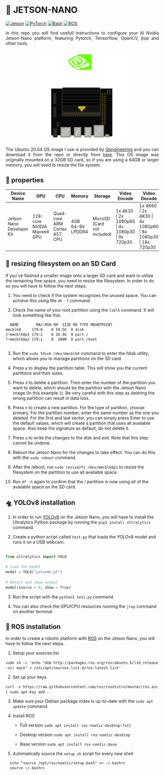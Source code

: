 # 🚀 JETSON-NANO

[![Jetson](https://img.shields.io/badge/Jetson_NANO_Developer_Kit_4GB-3a3a3a?style=for-the-badge&logo=nvidia&logoColor=green)](https://github.com/JVPC0D3R/jetson-nano)
[![PyTorch](https://img.shields.io/badge/PyTorch-3a3a3a?style=for-the-badge&logo=PyTorch)](https://github.com/JVPC0D3R/jetson-nano)
[![Bash](https://img.shields.io/badge/bash-3a3a3a?style=for-the-badge&logo=gnu-bash&logoColor=white)](https://github.com/JVPC0D3R/jetson-nano)
[![ROS](https://img.shields.io/badge/ROS-3a3a3a?style=for-the-badge&logo=ROS&logoColor=blue)](https://github.com/JVPC0D3R/jetson-nano)

<p align="justify">
In this repo you will find usefull instructions to configure your AI Nvidia Jetson-Nano platform, featuring Pytorch, Tensorflow, OpenCV, jtop and other tools. 
</p>

<p align="center">
  <img src="https://github.com/JVPC0D3R/resources/blob/main/jetson_gif_jvp.gif" width="300" />
</p>

<p align="justify">
The Ubuntu 20.04 OS image I use is provided by <a href="https://github.com/Qengineering/Jetson-Nano-Ubuntu-20-image">Qengineering</a> and you can download it from the repo or directly from <a href="https://ln5.sync.com/dl/741c98fe0/x8kxkhgs-cgmzk7rf-n4m7pyw8-h64tzbv5/view/default/11304846510004">here</a>. This OS image was originally mounted on a 32GB SD card, so if you are using a 64GB or larger memory, you will need to resize the file system.
</p>

## 🦾 properties

| Device Name                     | GPU                                   | CPU                                  | Memory               | Storage            | Video Encode                                 | Video Decode                                | Power            |
|---------------------------------|---------------------------------------|--------------------------------------|----------------------|--------------------|----------------------------------------------|---------------------------------------------|------------------|
| Jetson Nano Developer Kit         | 128-core NVIDIA Maxwell GPU            | Quad-core ARM Cortex A57 CPU         | 4GB 64-Bit LPDDR4     | MicroSD (Card not included) | 1x 4K30 \| 2x 1080p60 \| 4x 1080p30 \| 9x 720p30 | 1x 4K60 \| 2x 4K30 \| 4x 1080p60 \| 8x 1080p30 \| 18x 720p30 | 5W                |


## 📏 resizing filesystem on an SD Card

<p align="justify">
  
If you've flashed a smaller image onto a larger SD card and want to utilize the remaining free space, you need to resize the filesystem. In order to do so you will have to follow the next steps:

</p>

<p align="justify">
  
1. You need to check if the system recognizes the unused space. You can achieve this using the ``` dh -f ``` command.
  
</p>

<p align="justify">
  
2. Check the name of your root partition using the ``` lsblk ``` command. It will look something like this:
  
</p>

```
  NAME        MAJ:MIN RM  SIZE RO TYPE MOUNTPOINT
mmcblk0     179:0    0 59.5G  0 disk
├─mmcblk0p1 179:2    0 28.9G  0 part /
└─mmcblk0p2 179:1    0  300M  0 part /boot
  
```
<p align="justify">
  
3. Run the ```sudo fdisk /dev/mmcblk0``` command to enter the fdisk utility, which allows you to manage partitions on the SD card.

</p>

<p align="justify">

4. Press ```p``` to display the partition table. This will show you the current partitions and their sizes.

</p>

<p align="justify">
  
5. Press ```d``` to delete a partition. Then enter the number of the partition you want to delete, which should be the partition with the Jetson Nano image (In this example ```1```). Be very careful with this step as deleting the wrong partition can result in data loss.

</p>

<p align="justify">
  
6. Press ```n``` to create a new partition. For the type of partition, choose primary. For the partition number, enter the same number as the one you deleted. For the first and last sector, you can simply press Enter to use the default values, which will create a partition that uses all available space. Also keep the signature as default, do not delete it.
</p>

<p align="justify">
  
7. Press ```w``` to write the changes to the disk and exit. Note that this step cannot be undone.

</p>

<p align="justify">
  
8. Reboot the Jetson Nano for the changes to take effect. You can do this with the ```sudo reboot``` command.

</p>

<p align="justify">
  
9. After the reboot, run ```sudo resize2fs /dev/mmcblk0p1``` to resize the filesystem on the partition to use all available space.

</p>

<p align="justify">
  
10. Run ```df -h``` again to confirm that the / partition is now using all of the available space on the SD card.
  
</p>


## 🛸 YOLOv8 installation

<p align="justify">
  
1. In order to run <a href="https://github.com/ultralytics/ultralytics">YOLOv8</a>  on the Jetson Nano, you will have to install the Ultralytics Python package by running the ``` pip3 install ultralytics ``` command.

</p>

<p align="justify">
  
2. Create a python script called ```test.py``` that loads the YOLOv8 model and runs it on a USB webcam.

</p>

```python

from ultralytics import YOLO

# Load the model
model = YOLO("yolov8n.pt")

# Detect and show output
model(source = 0, show = True)

```

<p align="justify">
  
3. Run the script with the ```python3 test.py``` command.

</p>

<p align="justify">
  
4. You can also check the GPU/CPU resources running the ```jtop``` command on another terminal.

</p>

## 🤖 ROS installation

<p align="justify">
  
In order to create a robotic platform with <a href="http://wiki.ros.org/noetic/Installation/Ubuntu">ROS</a>  on the Jetson Nano, you will have to follow the next steps.
  
</p>

<p align="justify">
  
1. Setup your sources.list
  
  ```sudo sh -c 'echo "deb http://packages.ros.org/ros/ubuntu $(lsb_release -sc) main" > /etc/apt/sources.list.d/ros-latest.list'``` 

</p>

<p align="justify">
  
2. Set up your keys
  
  ```curl -s https://raw.githubusercontent.com/ros/rosdistro/master/ros.asc | sudo apt-key add -``` 

</p>

<p align="justify">
  
3. Make sure your Debian package index is up-to-date with the ```sudo apt update``` command.

</p>

<p align="justify">
  
4. Install ROS
  
    * Full version ```sudo apt install ros-noetic-desktop-full``` 
  
    * Desktop version ```sudo apt install ros-noetic-desktop``` 
  
    * Base version ```sudo apt install ros-noetic-base``` 

</p>

<p align="justify">
  
5. Automatically source the ```setup.sh``` script for every new shell

```
  echo "source /opt/ros/noetic/setup.bash" >> ~/.bashrc
  source ~/.bashrc
  
``` 

</p>










